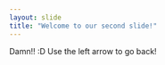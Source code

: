 ```yaml
---
layout: slide
title: "Welcome to our second slide!"
---
```

Damn!! :D
Use the left arrow to go back!

